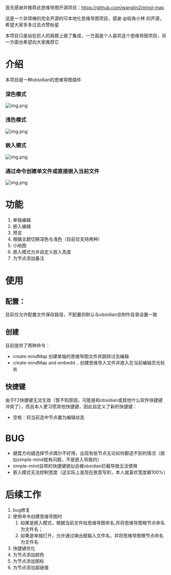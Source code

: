 首先感谢并推荐此思维导图开源项目：https://github.com/wanglin2/mind-map

这是一个非常棒的完全开源的可本地化思维导图项目，感谢 @街角小林 的开源，希望大家多多过去点赞标星

本项目只是站在巨人的肩膀上做了集成，一方面是个人喜欢这个思维导图项目，另一方面也希望向大家推荐它
# 介绍
本项目是一种obsidian的思维导图插件
### 深色模式
![img.png](readme/img.png)
### 浅色模式
![img.png](readme/img-2.png)
### 嵌入模式
![img.png](readme/img3.png)
### 通过命令创建单文件或直接嵌入当前文件
![img.png](readme/img_1.png)

# 功能
1. 单独编辑
2. 嵌入编辑
3. 预览
4. 根据主题切换深色与浅色（目前仅支持两种）
5. 小地图
6. 嵌入模式允许自定义嵌入高度
7. 为节点添加备注

# 使用
## 配置：
目前仅允许配置文件保存路径，不配置则默认与obsidian总附件目录设置一致
## 创建
目前提供了两种命令：
- create mindMap   创建单独的思维导图文件并跳转过去编辑
- create mindMap and embedd...  创建思维导入文件并嵌入在当前编辑页光标处

## 快捷键
由于F2快捷键无法生效（暂不知原因，可能是和obsidian或其他什么软件快捷键冲突了），而且本人更习惯其他快捷键，因此自定义了新的快捷键：
- 空格：将当前选中节点置为编辑状态


# BUG
- 键盘方向键选择节点偶尔不好用，出现有些节点无论如何都选不到的情况（貌似simple-mind就有问题，不是嵌入导致的）
- simple-mind自带的快捷键貌似会被obsidian拦截导致无法使用
- 嵌入模式无法控制宽度（这实际上是现在故意写的，本人就喜欢宽度都100%）

# 后续工作
1. bug修复
2. 使用命令创建思维导图时
   1. 如果是嵌入模式，根据当前文件给思维导图命名,并将思维导图根节点命名为文件名；
   2. 如果是单独打开，允许通过弹出框输入文件名，并将思维导图根节点命名为文件名
3. 快捷键优化
4. 为节点添加颜色
5. 为节点添加图标
6. 为节点添加超链接






